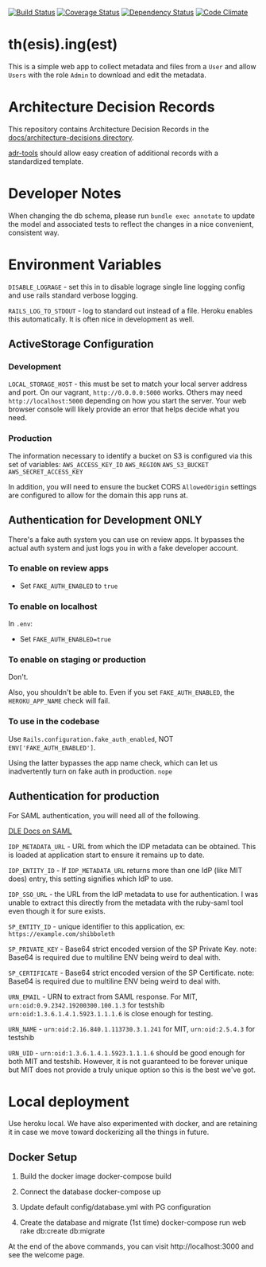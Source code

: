 [![Build Status](https://travis-ci.org/MITLibraries/thing.svg?branch=master)](https://travis-ci.org/MITLibraries/thing)
[![Coverage Status](https://coveralls.io/repos/github/MITLibraries/thing/badge.svg?branch=master)](https://coveralls.io/github/MITLibraries/thing?branch=master)
[![Dependency Status](https://gemnasium.com/badges/github.com/MITLibraries/thing.svg)](https://gemnasium.com/github.com/MITLibraries/thing)
[![Code Climate](https://codeclimate.com/github/MITLibraries/thing/badges/gpa.svg)](https://codeclimate.com/github/MITLibraries/thing)

# th(esis).ing(est)

This is a simple web app to collect metadata and files from a `User` and allow
`Users` with the role `Admin` to download and edit the metadata.

# Architecture Decision Records

This repository contains Architecture Decision Records in the
[docs/architecture-decisions directory](docs/architecture_decisions).

[adr-tools](https://github.com/npryce/adr-tools) should allow easy creation of
additional records with a standardized template.

# Developer Notes

When changing the db schema, please run `bundle exec annotate` to update the
model and associated tests to reflect the changes in a nice convenient,
consistent way.

# Environment Variables

`DISABLE_LOGRAGE` - set this in to disable lograge single line logging config
and use rails standard verbose logging.

`RAILS_LOG_TO_STDOUT` - log to standard out instead of a file. Heroku enables
this automatically. It is often nice in development as well.

## ActiveStorage Configuration

### Development

`LOCAL_STORAGE_HOST` - this must be set to match your local server address and
port. On our vagrant, `http://0.0.0.0:5000` works. Others may need
`http://localhost:5000` depending on how you start the server. Your web browser
console will likely provide an error that helps decide what you need.

### Production

The information necessary to identify a bucket on S3 is configured via this set
of variables:
`AWS_ACCESS_KEY_ID`
`AWS_REGION`
`AWS_S3_BUCKET`
`AWS_SECRET_ACCESS_KEY`

In addition, you will need to ensure the bucket CORS `AllowedOrigin` settings
are configured to allow for the domain this app runs at.

## Authentication for Development ONLY

There's a fake auth system you can use on review apps. It bypasses the actual auth system and just logs you in with a fake developer account.

### To enable on review apps
* Set `FAKE_AUTH_ENABLED` to `true`

### To enable on localhost
In `.env`:
* Set `FAKE_AUTH_ENABLED=true`

### To enable on staging or production
Don't.

Also, you shouldn't be able to. Even if you set `FAKE_AUTH_ENABLED`, the `HEROKU_APP_NAME` check will fail.

### To use in the codebase
Use `Rails.configuration.fake_auth_enabled`, NOT `ENV['FAKE_AUTH_ENABLED']`.

Using the latter bypasses the app name check, which can let us inadvertently turn on fake auth in production. `nope`

## Authentication for production

For SAML authentication, you will need all of the following.

[DLE Docs on SAML](https://mitlibraries.github.io/touchstone_saml.html)

`IDP_METADATA_URL` - URL from which the IDP metadata can be obtained. This is
  loaded at application start to ensure it remains up to date.

`IDP_ENTITY_ID` - If `IDP_METADATA_URL` returns more than one IdP (like MIT
  does) entry, this setting signifies which IdP to use.

`IDP_SSO_URL` - the URL from the IdP metadata to use for authentication. I was
  unable to extract this directly from the metadata with the ruby-saml tool
  even though it for sure exists.

`SP_ENTITY_ID` - unique identifier to this application,
  ex: `https://example.com/shibboleth`

`SP_PRIVATE_KEY` - Base64 strict encoded version of the SP Private Key.
  note: Base64 is required due to multiline ENV being weird to deal with.

`SP_CERTIFICATE` - Base64 strict encoded version of the SP Certificate.
  note: Base64 is required due to multiline ENV being weird to deal with.

`URN_EMAIL` - URN to extract from SAML response. For MIT, `urn:oid:0.9.2342.19200300.100.1.3` for testshib `urn:oid:1.3.6.1.4.1.5923.1.1.1.6` is close enough for testing.

`URN_NAME` - `urn:oid:2.16.840.1.113730.3.1.241` for MIT, `urn:oid:2.5.4.3` for testshib

`URN_UID` - `urn:oid:1.3.6.1.4.1.5923.1.1.1.6` should be good enough for both MIT and testshib. However, it is not guaranteed to be forever unique but MIT does not provide a truly unique option so this is the best we've got.

# Local deployment
Use heroku local. We have also experimented with docker, and are retaining it in case we move toward dockerizing all the things in future.

## Docker Setup

1. Build the docker image
    docker-compose build

2. Connect the database
    docker-compose up

3. Update default config/database.yml with PG configuration


4. Create the database and migrate (1st time)
    docker-compose run web rake db:create db:migrate


At the end of the above commands, you can visit http://localhost:3000 and see the welcome page.
